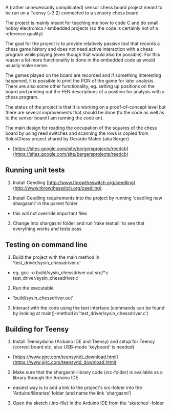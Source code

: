 A (rather unnecessarily complicated) sensor chess board project meant to be run on a Teensy (~3.2) connected to a sensory chess board

The project is mainly meant for teaching me how to code C and do small hobby electronics / embedded projects (so the code is certainly not of a reference quality)

The goal for the project is to provide relatively passive tool that records a chess game history and does not need active interaction with a chess program while playing (even though that would also be possible). For this reason a lot more functionality is done in the embedded code as would usually make sense.

The games played on the board are recorded and if something interesting happened, it is possible to print the PGN of the game for later analysis. There are also some other functionality, eg. setting up positions on the board and printing out the FEN descriptions of a position for analysis with a chess program.

The status of the project is that it is working on a proof-of-concept level but there are several improvements that should be done (to the code as well as to the sensor board I am running the code on).

The main design for reading the occupation of the squares of the chess board by using reed switches and scanning the rows is copied from SolusChess project shared by Gerardo Mateo (aka Berger)
  - [https://sites.google.com/site/bergersprojects/reedcb](https://sites.google.com/site/bergersprojects/reedcb)

## Running unit tests
1. Install Ceedling [http://www.throwtheswitch.org/ceedling](http://www.throwtheswitch.org/ceedling)

2. Install Ceedling requirements into the project by running 'ceedling new shargasmi' in the parent folder

  - this will not override important files

3. Change into shargasmi folder and run 'rake test:all' to see that everything works and tests pass

## Testing on command line
1. Build the project with the main method in 'test_driver/sysin\_chessdriver.c'

  - eg. gcc -o build/sysin\_chessdriver.out src/*.c test\_driver/sysin_chessdriver.c 

2. Run the executable

  - 'build/sysin_chessdriver.out'

3. Interact with the code using the text interface (commands can be found by looking at main()-method in 'test_driver/sysin\_chessdriver.c')

## Building for Teensy
1. Install Teensyduino (Arduino IDE and Teensy) and setup for Teensy (correct board etc, also USB-mode 'keyboard' is needed)

  - [https://www.pjrc.com/teensy/td\_download.html](https://www.pjrc.com/teensy/td_download.html)

2. Make sure that the shargasmi-library code (src-folder) is available as a library through the Arduino IDE

 - easiest way is to add a link to the project's src-folder into the 'Arduino/libraries' folder (and name the link 'shargasmi')

3. Open the sketch (.ino-file) in the Arduino IDE from the 'sketches'-folder